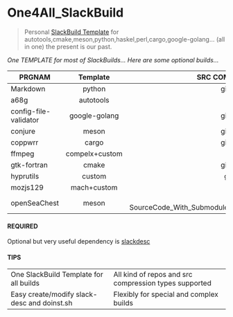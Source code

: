 # One4All_SlackBuild


> Personal [SlackBuild Template](https://github.com/rizitis/One4All_SlackBuild/blob/main/TEMPLATE.SlackBuild) for autotools,cmake,meson,python,haskel,perl,cargo,google-golang... (all in one)
> the present is our past.

*One TEMPLATE for most of SlackBuilds...
Here are some optional builds...*

| PRGNAM |Template | SRC COMPRESS | 
| ------------- |:-------------:| -----:| 
| Markdown | python | git+tar.gz | 
| a68g | autotools | tar.gz | 
| config-file-validator | google-golang | git+tar.gz |
| conjure | meson | git+tar.gz |
| coppwrr | cargo | git+tar.gz |
| ffmpeg | compelx+custom | tar.xz |
| gtk-fortran | cmake | git+tar.gz |
| hyprutils | custom | git clone |
| mozjs129 | mach+custom | tar.xz |
| openSeaChest | meson |git+ SourceCode_With_Submodules.tar.xz |


#### REQUIRED

Optional but very useful dependency is [slackdesc](https://slack-desc.sourceforge.net/)

#### TIPS

<table>
   <tr>
      <td>One SlackBuild Template for all builds</td>
      <td>All kind of repos and src compression types supported</td>
   </tr>
   <tr>
      <td>Easy create/modify slack-desc and doinst.sh</td>
      <td>Flexibly for special and complex builds</td>
   </tr>
</table>
